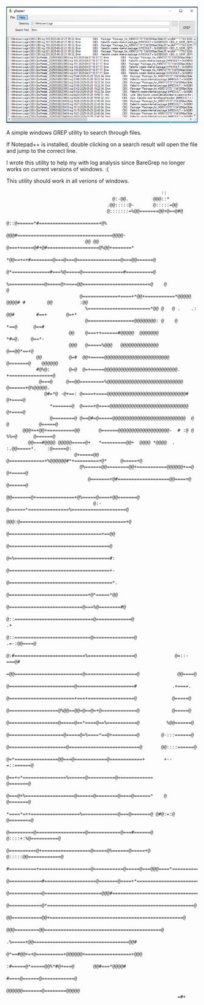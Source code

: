 ![Main UI Screenshot](gReptar-screen1.png "Click to view full image")


A simple windows GREP utility to search through files.

If Notepad++ is installed, double clicking on a search result will open the file and jump to the correct line.

I wrote this utility to help my with log analysis since BareGrep no longer works on current versions of windows. :(

This utility should work in all verions of windows.



                                                                                                                                 
                                                                                                                                 
                                                             ::                                                                  
                                           @:-@@.         @@@::*                                                                 
                                         .@@:::::@-       @:::::=@@                                                              
                                         @:::::::=%@@=======@@+@==@#@                                                            
                                          @::@======*#======================+@%                                                  
                                         @@@#===================================@@@@-                                            
                                 @@ @@ @===+=====@#+@#===================@%@@+=======*                                           
                              *@@==+=+#========@===@===@================@===@@======@                                            
                              @*==============#===%@=====@===============#==========@                                            
                               %=============@=====@+====@@=========================@    @             @                         
                               @=============+====+*@@+===========*@@@@@  @@@@# #        @@          :@@                         
                                 %=======================*@@ @   @ .    .:    @@#        #==+       @=+*                         
                                 @=================@@@@@@@@: @    @                      *==@      @==#                          
                           @@    @===++======#@@@@@  @@@@@@@                             *#=@.    @==*-                          
                           @@@   @=====%@@@   @@@@@@@@@@@@@@                               @==@@*==+@                            
               @@          @=#  @@+=====@@@@@@@@@@@@@@@@@@@@@@@@                            @=======@    @@@@@@                  
               #@%@:       @=@  @=+=====@@@@@@@@@@@@@@@@@@@@@@@@@@@.                       +================@                    
                @===@     @==@@=========%@@@@@@@@@@@@@@@@@@@@@@@@@@@@                      @======+@%@@@@@.                      
                  @#=*@ -@+==: @====+====@@@@@@@@@@@@@@@@@@@@@@@@@@@@@#                  @+====@                                 
                    *=======@  @====+@====@@@@@@@@@@@@@@@@@@@@@@@@@@@@@                @+====@                                   
                    @========@ @==@#=@=====@@@@@@@@@@@@@@@@@@@@@@@@@@@  @ @           @=====@                                    
          @@@+=+@@+==========@@       @======@@@@@@@@@@@@@@@@@@@-  # :@ @ %%=@      @======@                                     
            @@===#@@@@ @@@@@=====@+   *=========@@+  @@@@ *@@@@  . :.@@=====*.    :@=====@:                                      
                             @+=====@@ @=============+%@@@@@@#*+=========+@*     @=====+@                                        
                               @%======@@========@@+===========@@@@@@+==@      @+=====@                                          
                                  @=======+@#===================@@====+@      @======@                                           
                                    @@=======@+==============+@%=====@====+@@=======@                                            
                                    @:-@======*===============%====================@                                             
                                     @@@:@=======================================+@                                              
                                           @==================================+==@@                                              
                                             @=====================================@                                             
                                              @=%===================================#:                                           
                                               @=====================================+-                                          
                                               @======================================*.                                         
                                               @=============================+@*=====*@@                                         
                                               @===========================@===%@========#@                                      
                                             @::=============================@=============@                       .+            
                                             @::============================@===============@               .=-:@@====@          
                                              @:#==========================%=================@              @=::-===@#           
                                              =@@=========================@===================@              @@====@             
                                                @========================@=====================#             .+====.             
                                                @========================+===+=================@             @=====@             
                                                @==================@%@@==@@=@==@=+@=============@            @=====@             
                                                @==================@=====@==*====@==%===========@          %@@======@            
                                                @====================@=====@=%====*==@+=========@        @-:::======@            
                                                @=====================@==========================@       @@::::======@           
                                               @=*================@@===@============@============+       +--=::======@           
                                             @==+=*================%======@==========@=============           @=======@          
                                            @===@+%==================@======@========@====@======*    @       @=======@          
                                            *====*=++==================%=============@===@=======@ @#@:=:@   @========@          
                                           @=========@==================@============@===#======@  @::::+:%@==========@          
                                           @==========@+==================@=====@%======@=====+@  @:::::@@============@          
                                            #==========+===================@===========@=====@===@@@====*=============@          
                                            @============#===================@=======@====+*==========================*          
                                             @============@=====================@@@#================================+@           
                                              @============@*======================================================@             
                                                @@===========@@+=================================================@               
                                                      @@@=========@@===========================================@                 
                                                              .%=====+@@===================================@@#                   
                                                      @*==#@@+=+@==========+@@@@@@+=================+@@@                         
                                                    :#=====@*=====@@%*#@+===@       @@#===*@@@@#                                 
                                                    #====@======@============@                                                   
                                                   @@@@@@=======@========@@@@@                                                   
                                                                   =#+                                                           
                                                                                                                                 
                                                                                                                                 
                                                                                                                                 




